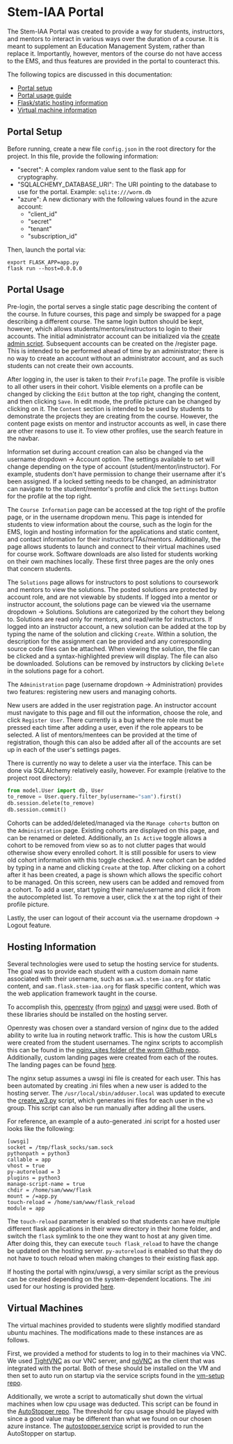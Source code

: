# Stem-IAA Portal

The Stem-IAA Portal was created to provide a way for students, instructors, and mentors to interact in various ways over the duration of a course. It is meant to supplement an Education Management System, rather than replace it. Importantly, however, mentors of the course do not have access to the EMS, and thus features are provided in the portal to counteract this.

The following topics are discussed in this documentation:

- [Portal setup](#portal-setup)
- [Portal usage guide](#portal-usage)
- [Flask/static hosting information](#hosting-information)
- [Virtual machine information](#virtual-machines)


## Portal Setup

Before running, create a new file `config.json` in the root directory for the project. In this file, provide the following information:

- "secret": A complex random value sent to the flask app for cryptography.
- "SQLALCHEMY_DATABASE_URI": The URI pointing to the database to use for the portal. Example: `sqlite:///worm.db`
- "azure": A new dictionary with the following values found in the azure account:
    - "client_id"
    - "secret"
    - "tenant"
    - "subscription_id"

Then, launch the portal via:
```
export FLASK_APP=app.py
flask run --host=0.0.0.0
```

## Portal Usage

Pre-login, the portal serves a single static page describing the content of the course. In future courses, this page and simply be swapped for a page describing a different course. The same login button should be kept, however, which allows students/mentors/instructors to login to their accounts. The initial administrator account can be initialized via the [create admin script](util/create_admin.py). Subsequent accounts can be created on the /register page. This is intended to be performed ahead of time by an administrator; there is no way to create an account without an administrator account, and as such students can not create their own accounts.

After logging in, the user is taken to their `Profile` page. The profile is visible to all other users in their cohort. Visible elements on a profile can be changed by clicking the `Edit` button at the top right, changing the content, and then clicking `Save`. In edit mode, the profile picture can be changed by clicking on it. The `Content` section is intended to be used by students to demonstrate the projects they are creating from the course. However, the content page exists on mentor and instructor accounts as well, in case there are other reasons to use it. To view other profiles, use the search feature in the navbar.

Information set during account creation can also be changed via the username dropdown -> Account option. The settings available to set will change depending on the type of account (student/mentor/instructor). For example, students don't have permission to change their username after it's been assigned. If a locked setting needs to be changed, an administrator can navigate to the student/mentor's profile and click the `Settings` button for the profile at the top right.
 
 The `Course Information` page can be accessed at the top right of the profile page, or in the username dropdown menu. This page is intended for students to view information about the course, such as the login for the EMS, login and hosting information for the applications and static content, and contact information for their instructors/TAs/mentors. Additionally, the page allows students to launch and connect to their virtual machines used for course work. Software downloads are also listed for students working on their own machines locally. These first three pages are the only ones that concern students.
 
 The `Solutions` page allows for instructors to post solutions to coursework and mentors to view the solutions. The posted solutions are protected by account role, and are not viewable by students. If logged into a mentor or instructor account, the solutions page can be viewed via the username dropdown -> Solutions. Solutions are categorized by the cohort they belong to. Solutions are read only for mentors, and read/write for instructors. If logged into an instructor account, a new solution can be added at the top by typing the name of the solution and clicking `Create`. Within a solution, the description for the assignment can be provided and any corresponding source code files can be attached. When viewing the solution, the file can be clicked and a syntax-highlighted preview will display. The file can also be downloaded. Solutions can be removed by instructors by clicking `Delete` in the solutions page for a cohort.
 
 The `Administration` page (username dropdown -> Administration) provides two features: registering new users and managing cohorts.
 
 New users are added in the user registration page. An instructor account must navigate to this page and fill out the information, choose the role, and click `Register User`. There currently is a bug where the role must be pressed each time after adding a user, even if the role appears to be selected. A list of mentors/mentees can be provided at the time of registration, though this can also be added after all of the accounts are set up in each of the user's settings pages.
 
 There is currently no way to delete a user via the interface. This can be done via SQLAlchemy relatively easily, however. For example (relative to the project root directory):
 
 ```python
from model.User import db, User
to_remove = User.query.filter_by(username="sam").first()
db.session.delete(to_remove)
db.session.commit()
```
 
 Cohorts can be added/deleted/managed via the `Manage cohorts` button on the `Administration` page. Existing cohorts are displayed on this page, and can be renamed or deleted. Additionally, an `Is Active` toggle allows a cohort to be removed from view so as to not clutter pages that would otherwise show every enrolled cohort. It is still possible for users to view old cohort information with this toggle checked. A new cohort can be added by typing in a name and clicking `Create` at the top. After clicking on a cohort after it has been created, a page is shown which allows the specific cohort to be managed. On this screen, new users can be added and removed from a cohort. To add a user, start typing their name/username and click it from the autocompleted list. To remove a user, click the x at the top right of their profile picture.
 
 Lastly, the user can logout of their account via the username dropdown -> Logout feature.
 
 
 ## Hosting Information
 
 Several technologies were used to setup the hosting service for students. The goal was to provide each student with a custom domain name associated with their username, such as `sam.w3.stem-iaa.org` for static content, and `sam.flask.stem-iaa.org` for flask specific content, which was the web application framework taught in the course. 
 
 To accomplish this, [openresty](https://openresty.org/en/) (from [nginx](https://www.nginx.com/)) and [uwsgi](https://uwsgi-docs.readthedocs.io/en/latest/) were used. Both of these libraries should be installed on the hosting server.
 
 Openresty was chosen over a standard version of nginx due to the added ability to write lua in routing network traffic. This is how the custom URLs were created from the student usernames. The nginx scripts to accomplish this can be found in the [nginx_sites folder of the worm Github repo](https://github.com/stem-iaa/worm/tree/master/nginx_sites). Additionally, custom landing pages were created from each of the routes. The landing pages can be found [here](https://github.com/stem-iaa/worm/tree/master/worm_html).
 
 The nginx setup assumes a uwsgi ini file is created for each user. This has been automated by creating .ini files when a new user is added to the hosting server. The `/usr/local/sbin/adduser.local` was updated to execute the [create_w3.py](https://github.com/stem-iaa/worm/blob/master/create_w3.py) script, which generates ini files for each user in the `w3` group. This script can also be run manually after adding all the users.
 
 For reference, an example of a auto-generated .ini script for a hosted user looks like the following:
 
 ```
[uwsgi]
socket = /tmp/flask_socks/sam.sock
pythonpath = python3
callable = app
vhost = true
py-autoreload = 3
plugins = python3
manage-script-name = true
chdir = /home/sam/www/flask
mount = /=app.py
touch-reload = /home/sam/www/flask_reload
module = app
```
 
The `touch-reload` parameter is enabled so that students can have multiple different flask applications in their www directory in their home folder, and switch the `flask` symlink to the one they want to host at any given time. After doing this, they can execute `touch flask_reload` to have the change be updated on the hosting server. `py-autoreload` is enabled so that they do not have to touch reload when making changes to their existing flask app.
 
 If hosting the portal with nginx/uwsgi, a very similar script as the previous can be created depending on the system-dependent locations. The .ini used for our hosting is provided [here](https://github.com/stem-iaa/worm/blob/master/portal.ini).
 
 
 ## Virtual Machines
 
 The virtual machines provided to students were slightly modified standard ubuntu machines. The modifications made to these instances are as follows.
 
 First, we provided a method for students to log in to their machines via VNC. We used [TightVNC](https://www.tightvnc.com/) as our VNC server, and [noVNC](https://novnc.com/info.html) as the client that was integrated with the portal. Both of these should be installed on the VM and then set to auto run on startup via the service scripts found in the [vm-setup repo](https://github.com/stem-iaa/vm-setup).
 
 Additionally, we wrote a script to automatically shut down the virtual machines when low cpu usage was deducted. This script can be found in the [AutoStopper repo](https://github.com/stem-iaa/AutoStopper). The threshold for cpu usage should be played with since a good value may be different than what we found on our chosen azure instance. The [autostopper.service](https://github.com/stem-iaa/AutoStopper/blob/master/autostopper.service) script is provided to run the AutoStopper on startup.
 